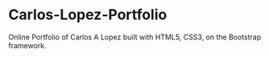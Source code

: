 # Carlos-Lopez-Portfolio
Online Portfolio of Carlos A Lopez built with HTML5,  CSS3,  on the Bootstrap framework.  
